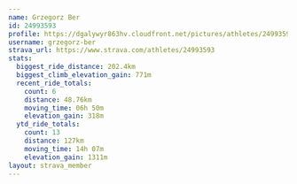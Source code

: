 ```yaml
---
name: Grzegorz Ber
id: 24993593
profile: https://dgalywyr863hv.cloudfront.net/pictures/athletes/24993593/7453165/11/large.jpg
username: grzegorz-ber
strava_url: https://www.strava.com/athletes/24993593
stats:
  biggest_ride_distance: 202.4km
  biggest_climb_elevation_gain: 771m
  recent_ride_totals:
    count: 6
    distance: 48.76km
    moving_time: 06h 50m
    elevation_gain: 318m
  ytd_ride_totals:
    count: 13
    distance: 127km
    moving_time: 14h 07m
    elevation_gain: 1311m
layout: strava_member
--- 
```

